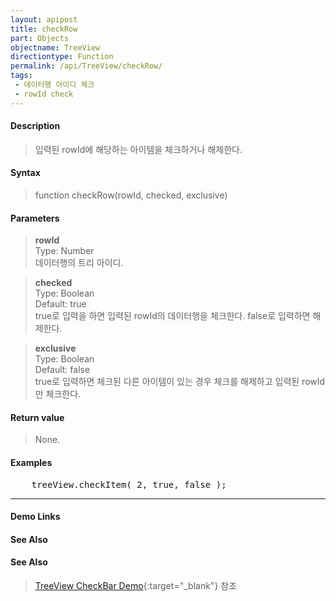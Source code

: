 ```yaml
---
layout: apipost
title: checkRow
part: Objects
objectname: TreeView
directiontype: Function
permalink: /api/TreeView/checkRow/
tags:
 - 데이터행 아이디 체크
 - rowId check
---
```



#### Description

> 입력된 rowId에 해당하는 아이템을 체크하거나 해제한다.  

#### Syntax

> function checkRow(rowId, checked, exclusive)  

#### Parameters

> **rowId**  
> Type: Number  
> 데이터행의 트리 아이디.  

> **checked**  
> Type: Boolean  
> Default: true  
> true로 입력을 하면 입력된 rowId의 데이터행을 체크한다. false로 입력하면 해제한다.  

> **exclusive**  
> Type: Boolean  
> Default: false  
> true로 입력하면 체크된 다른 아이템이 있는 경우 체크를 해제하고 입력된 rowId만 체크한다.  

#### Return value

> None.

#### Examples 

<pre class="prettyprint">
    treeView.checkItem( 2, true, false );
</pre>

---

#### Demo Links
#### See Also

#### See Also

> [TreeView CheckBar Demo](http://demo.realgrid.net/Demo/TreeCheckBar){:target="_blank"} 참조    
